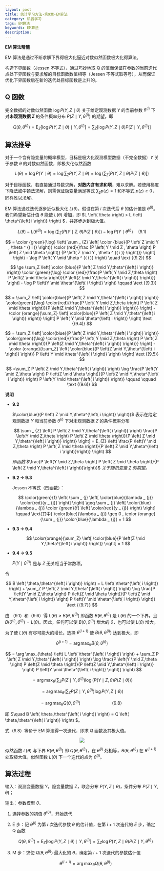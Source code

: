 ```yaml
---
layout: post
title: 统计学习方法-第9章-EM算法
category: 机器学习
tags: EM算法
keywords: EM算法
description:
---
```


**EM 算法精髓**

EM 算法是通过不断求解下界得极大化逼近对数似然函数极大化得算法。

构造下界函数（Jessen 不等式），通过巧妙地取 Q 的值而保证在参数的当前迭代点处下界函数与要求解的目标函数数值相等（Jessen 不等式取等号），从而保证优化下界函数后在新的迭代处目标函数是上升的。

## Q 函数
完全数据的对数似然函数 $\log P \left( Y, Z \mid \theta \right)$ 关于给定观测数据 $Y$ 的当前参数 $\theta^{\left( i \right)}$ 下对**未观测数据 $Z$** 的条件概率分布 $P \left( Z \mid Y,\theta^{\left( i \right)} \right)$ 的期望，即

$$
Q \left( \theta, \theta^{\left( i \right)} \right) = \text{E}_{Z} \left[\log P \left( Y,Z \mid \theta \right) \mid Y,\theta^{\left( i \right)}\right] = \sum_Z \left[ \log P\left(Y,Z \mid \theta \right) P \left( Z \mid Y, \theta^{\left( i \right)} \right) \right]
$$

## 算法推导

对于一个含有隐变量的概率模型，目标是极大化观测模型数据（不完全数据）$Y$ 关于参数 $\theta$ 的对数似然函数，即极大化似然函数

$$
L \left( \theta \right) = \log P \left( Y \mid \theta \right) = \log \sum_Z P \left( Y,Z \mid \theta \right) = \log \left( \sum_Z \left[ P \left( Y,Z \mid \theta \right) P \left( Z \mid \theta \right) \right] \right)
$$

对于目标函数，若直接通过导数求解，**对数内含有求和项**，难以求解。若使用梯度下降法或牛顿法求解，则需保证隐变量满足等式 $\sum _ {z} p \left( z \right) = 1$ 和不等式 $p \left( z \right) \geq 0$，同样难以求解。

EM 算法通过迭代逐步近似极大化 $L \left( \theta \right)$。假设在第 $i$ 次迭代后 $\theta$ 的估计值是 $\theta^{\left( i \right)}$。我们希望新估计值 $\theta$ 能使 $L \left( \theta \right)$ 增加，即 $L \left( \theta \right) > L \left( \theta^{\left( i \right)} \right) $，并逐步达到极大值。

$$
L \left( \theta \right) - L \left( \theta^{\left( i \right)} \right) = \log \left( \sum_Z \left[ P \left( Y \mid Z,\theta \right) P \left( Z \mid \theta \right) \right] \right)-\log P \left( Y \mid \theta^{\left( i \right)} \right) \quad \text {(9.1)}
$$

$$
= \color {green}{\log} \left( \sum _ {Z} \left[ \color {blue}{P \left( Z  \mid  Y , \theta ^ {( i )} \right)} \color {red}{\frac {P \left( Y  \mid  Z , \theta \right) P \left( Z  \mid  \theta \right)} {P \left( Z  \mid  Y , \theta ^ {( i )} \right)}} \right] \right) - \log P \left( Y  \mid  \theta ^ {( i )} \right) \quad \text {(9.2)}
$$

$$
\ge \sum_Z \left[ \color {blue}{P \left( Z \mid Y,\theta^{\left( i \right)} \right)} \color {green}{\log} \color {red}{\frac{P \left( Y \mid Z,\theta \right) P \left(Z \mid \theta \right)}{P \left(Z \mid Y,\theta^{\left( i \right)} \right)}} \right] - \log P \left(Y \mid \theta^{\left( i \right)} \right) \qquad \text {(9.3)}
$$

$$
= \sum_Z \left[ \color{blue}{P \left( Z \mid Y,\theta^{\left( i \right)} \right)} \color{green}{\log} \color{red}{\frac{P \left( Y \mid Z,\theta \right) P \left( Z \mid \theta \right)}{P \left(Z \mid Y,\theta^{\left( i \right)} \right)}} \right] - \color {orange}{\sum_Z} \left[ \color{blue}{P \left( Z \mid Y,\theta^{\left( i \right)} \right)} \right] P \left( Y \mid \theta^{\left( i \right)} \right) \text {(9.4)}
$$

$$
= \sum_Z \left[ \color{blue}{P \left( Z \mid Y,\theta^{\left( i \right)} \right)} \color{green}{\log} \color{red}{\frac{P \left( Y \mid Z,\theta \right) P \left( Z \mid \theta \right)}{P \left(Z \mid Y,\theta^{\left( i \right)} \right)}} \right] - \color {orange}{\sum_Z} \left[ \color{blue}{P \left(Z \mid Y,\theta^{\left( i \right)} \right)} P \left( Y \mid \theta^{\left( i \right)} \right) \right] \text {(9.5)}
$$

$$
=\sum_Z P \left( Z \mid Y,\theta^{\left( i \right)} \right) \log \frac{P \left(Y \mid Z,\theta \right) P \left(Z \mid \theta \right)}{P \left(Z \mid Y,\theta^{\left( i \right)} \right) P \left(Y \mid \theta^{\left( i \right)} \right)} \qquad \qquad \text {(9.6)}
$$

**说明**

- **9.2**

    $\color{blue}{P \left( Z \mid Y,\theta^{\left( i \right)} \right)}$ 表示在给定观测数据 $Y$ 和当前参数 $\theta^{\left( i \right)}$ 下对未观测数据 $Z$ 的条件概率分布

    $$
    \sum _ {Z} \left[ P \left( Z \mid Y,\theta^{\left( i \right)} \right) \frac{P \left(Y \mid Z,\theta \right) P \left( Z \mid \theta \right)}{P \left( Z \mid Y,\theta^{\left( i \right)} \right)} \right] = E_{Z} \left( \frac{P \left(Y \mid Z,\theta \right) P \left( Z \mid \theta \right)}{P \left( Z \mid Y,\theta^{\left( i \right)}\right)} \right)
    $$

    *即函数* $\frac{P \left(Y \mid Z,\theta \right) P \left( Z \mid \theta \right)}{P \left( Z \mid Y,\theta^{\left( i \right)}\right)}$ *关于随机变量* $Z$ *的期望。*

- **9.2 → 9.3**

    Jessen 不等式（凹函数）：

    $$
    \color{green}{f} \left( \sum _ {j} \left[ \color{blue}{\lambda _ {j}} \color{red}{y _ {j}} \right] \right) \geq \sum _ {j} \left[ \color{blue}{\lambda _ {j}} \color {green}{f} \left( \color{red}{y _ {j}} \right) \right] \qquad \text{其中} \color{blue}{\lambda _ {j}} \geq 0 , \color {orange}{\sum _ {j}} \color{blue}{\lambda _ {j}} = 1
    $$

- **9.3 → 9.4**

    $$
    \color{orange}{\sum_Z} \left[ \color{blue}{P \left(Z \mid Y,\theta^{\left( i \right)} \right)} \right] = 1
    $$


- **9.4 → 9.5**

    $P \left( Y \mid \theta^{\left( i \right)} \right)$ 是与 $Z$ 无关相当于常数项。

令

$$
B \left( \theta,\theta^{\left( i \right)} \right) = L \left( \theta^{\left( i \right)} \right) + \sum_Z P \left( Z \mid Y,\theta^{\left( i \right)} \right) \log \frac{P \left(Y \mid Z,\theta \right) P \left(Z \mid \theta \right)}{P \left(Z \mid Y,\theta^{\left( i \right)} \right) P \left(Y \mid \theta^{\left( i \right)} \right)} \text {（9.7）}
$$

由 （9.1）和（9.6）得 $L \left( \theta \right) \geq B \left( \theta,\theta^{\left( i \right)} \right)$ 即函数 $B \left( \theta,\theta^{\left( i \right)} \right)$ 是 $L \left( \theta \right)$ 的一个下界，且 $B \left( \theta^{\left( i \right)},\theta^{\left( i \right)} \right) = L \left( \theta \right)$。因此，任何可以使 $B \left( \theta,\theta^{\left( i \right)} \right)$ 增大的 $\theta$，也可以使 $L \left( \theta \right)$ 增大。

为了使 $L \left( \theta \right)$ 有尽可能大的增长，选择 $\theta^{\left( i + 1\right)}$ 使 $B \left( \theta,\theta^{\left( i \right)} \right)$ 达到极大，即

$$
\theta^{\left( i + 1\right)} = \arg \max_{\theta} B \left( \theta,\theta^{\left( i \right)} \right)
$$

$$
= \arg \max_{\theta} \left( L \left( \theta^{\left( i \right)} \right) + \sum_Z P \left( Z \mid Y,\theta^{\left( i \right)} \right) \log \frac{P \left(Y \mid Z,\theta \right) P \left(Z \mid \theta \right)}{P \left(Z \mid Y,\theta^{\left( i \right)} \right) P \left(Y \mid \theta^{\left( i \right)} \right)} \right)
$$

$$
= \arg \max_{\theta} \left( \sum_Z P \left( Z \mid Y,\theta^{\left( i \right)} \right) \log \left( P \left(Y \mid Z,\theta \right) P \left(Z \mid \theta \right) \right) \right)
$$

$$
= \arg \max_{\theta} \left( \sum_Z P \left( Z \mid Y,\theta^{\left( i \right)} \right) \log P \left(Y,Z \mid \theta \right) \right)
$$

$$
= \arg \max_{\theta} Q \left( \theta,\theta^{\left( i \right)} \right) \qquad \qquad \qquad \text {（9.8）}
$$

即 $\quad B \left( \theta,\theta^{\left( i \right)} \right) = Q \left( \theta,\theta^{\left( i \right)} \right) $。

式（9.8）等价于 EM 算法得一次迭代，即求 $Q$ 函数及其极大值。

<center>

<img src="https://raw.githubusercontent.com/chiemon/chiemon.github.io/master/img/EM/1.png">

</center>

似然函数 $L \left( \theta \right)$ 与下界 $B \left( \theta,\theta^{\left( i \right)} \right)$ 即 $Q \left( \theta,\theta^{\left( i \right)} \right)$，在 $\theta^{\left( i\right)}$ 处相等，$B \left( \theta,\theta^{\left( i \right)} \right)$ 在 $\theta^{\left( i+1 \right)}$ 处取极大值。似然函数 $L \left( \theta \right)$ 下一个迭代的点为 $\theta^{\left( i \right)}$。


## 算法过程

输入：观测变量数据 $Y$，隐变量数据 $Z$，联合分布 $P \left( Y, Z \mid \theta \right)$，条件分布 $P \left( Z \mid Y, \theta \right)$；

输出：参数模型 $\theta$。

1. 选择参数的初值 $\theta^{\left( 0 \right)}$，开始迭代

2. E 步：记 $\theta^{\left( i \right)}$ 为第 $i$ 次迭代参数 $\theta$ 的估计值，在第 $i+1$ 次迭代的 $E$ 步，确定 Q 函数

    $$
    Q \left(\theta, \theta^{\left( i \right)} \right) = \text{E}_{Z} \left[\log P \left(Y,Z \mid \theta \right) \mid Y,\theta^{\left( i \right)}\right] = \sum_Z \log P \left(Y,Z \mid \theta \right) P \left( Z \mid Y, \theta^{\left( i \right)} \right)
    $$

3. M 步：求使 $Q \left(\theta, \theta^{\left( i \right)} \right)$ 最大化的 $\theta$，确定第 $i+1$ 次迭代的参数估计值

    $$
    \theta^{\left(i+1 \right)}=\arg \max_\theta Q \left( \theta, \theta^{\left( i \right)} \right)
    $$